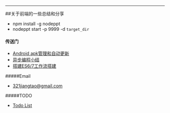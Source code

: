 ---
##关于前端的一些总结和分享
* npm install -g nodeppt
* nodeppt start -p 9999 -d `target_dir`

#### 传送门
* [Android apk管理和自动更新](https://github.com/Jerret321/Android-Update)
* [异步编程小结](https://www.imjiangtao.com/post/async-summary.html)
* [搭建ES6/7工作流搭建](http://Jerret321.github.io/shares/publish/es67workflow.htm)

#####Email
* [321jiangtao@gmail.com](mailto:321jiangtao@gmail.com)

#####TODO
* [Todo List](TODO.md)
